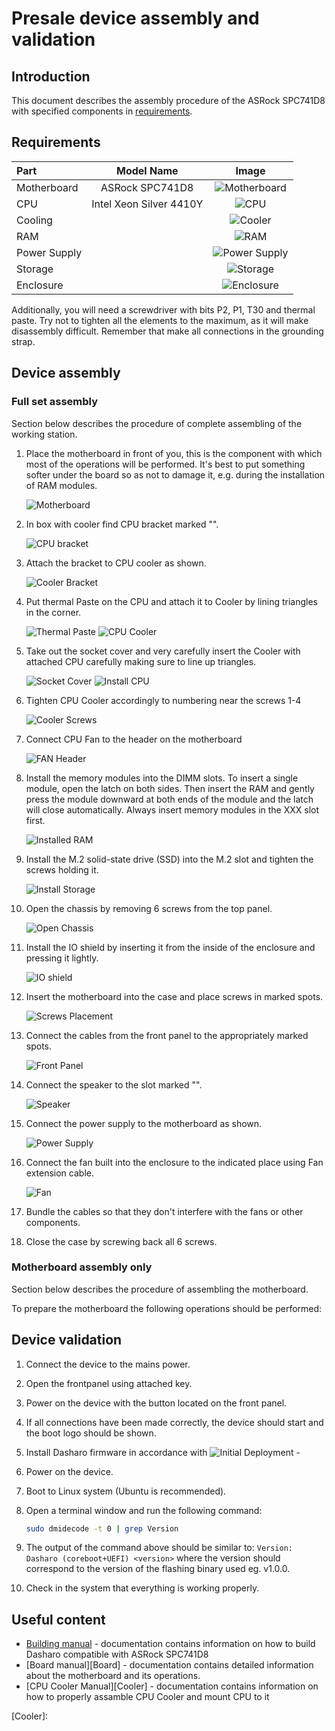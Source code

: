 # Presale device assembly and validation

## Introduction

This document describes the assembly procedure of the ASRock SPC741D8 with
specified components in [requirements](#requirements).

## Requirements

| Part         | Model Name                                                      | Image                                   |
|:-------------|:---------------------------------------------------------------:|:---------------------------------------:|
| Motherboard  | ASRock SPC741D8                                                 |![Motherboard](images/motherboard.jpg)   |
| CPU          | Intel Xeon Silver 4410Y                                         |![CPU](images/cpu.jpg)                   |
| Cooling      |                                                                 |![Cooler](images/cpu-cooler.jpg)         |
| RAM          |                                                                 |![RAM](images/memory.jpg)                |
| Power Supply |                                                                 |![Power Supply](images/power-supply.jpg) |
| Storage      |                                                                 |![Storage](images/storage.jpg)           |
| Enclosure    |                                                                 |![Enclosure](images/enclosure.jpg)       |

Additionally, you will need a screwdriver with bits P2, P1, T30 and thermal paste.
Try not to tighten all the elements to the maximum, as it will make disassembly
difficult. Remember that make all connections in the grounding strap.

## Device assembly

### Full set assembly

Section below describes the procedure of complete assembling of the
working station.

1. Place the motherboard in front of you, this is the component with which most
   of the operations will be performed. It's best to put something softer under
   the board so as not to damage it, e.g. during the installation of RAM
   modules.

    ![Motherboard](images/)

1. In box with cooler find CPU bracket marked "".

    ![CPU bracket](images/)

1. Attach the bracket to CPU cooler as shown.

    ![Cooler Bracket](images/)

1. Put thermal Paste on the CPU and attach it to Cooler by
   lining triangles in the corner.

    ![Thermal Paste](images/)
    ![CPU Cooler](images/)

1. Take out the socket cover and very carefully insert the Cooler
   with attached CPU carefully making sure to line up triangles.

    ![Socket Cover](images/)
    ![Install CPU](images/)

1. Tighten CPU Cooler accordingly to numbering near the screws 1-4

    ![Cooler Screws](images/)

1. Connect CPU Fan to the header on the motherboard

    ![FAN Header](images/)

1. Install the memory modules into the DIMM slots. To insert a single module,
   open the latch on both sides. Then insert the RAM and gently press the
   module downward at both ends of the module and the latch will close
   automatically. Always insert memory modules in the XXX slot first.

    ![Installed RAM](images/)

1. Install the M.2 solid-state drive (SSD) into the M.2 slot
   and tighten the screws holding it.

    ![Install Storage](images/)

1. Open the chassis by removing 6 screws from the top panel.

    ![Open Chassis](images/)

1. Install the IO shield by inserting it from the inside of the enclosure
   and pressing it lightly.

    ![IO shield](images/)

1. Insert the motherboard into the case and place screws in marked spots.

    ![Screws Placement](images/)

1. Connect the cables from the front panel to the appropriately marked spots.

    ![Front Panel](images/)

1. Connect the speaker to the slot marked "".

    ![Speaker](images/)

1. Connect the power supply to the motherboard as shown.

    ![Power Supply](images/)

1. Connect the fan built into the enclosure to the indicated place
   using Fan extension cable.

    ![Fan](images/)

1. Bundle the cables so that they don't interfere with the fans or other
   components.

1. Close the case by screwing back all 6 screws.

### Motherboard assembly only

Section below describes the procedure of assembling the motherboard.

To prepare the motherboard the following operations should be performed:

## Device validation

1. Connect the device to the mains power.
1. Open the frontpanel using attached key.
1. Power on the device with the button located on the front panel.
1. If all connections have been made correctly, the device should start and
   the boot logo should be shown.
1. Install Dasharo firmware in accordance with
    ![Initial Deployment]() -
1. Power on the device.
1. Boot to Linux system (Ubuntu is recommended).
1. Open a terminal window and run the following command:

    ```bash
    sudo dmidecode -t 0 | grep Version
    ```

1. The output of the command above should be similar to:
    `Version: Dasharo (coreboot+UEFI) <version>` where the version should
    correspond to the version of the flashing binary used eg. v1.0.0.
1. Check in the system that everything is working properly.

## Useful content

* [Building manual][Build] - documentation contains information on how to
    build Dasharo compatible with ASRock SPC741D8
* [Board manual][Board] - documentation contains detailed information about
    the motherboard and its operations.
* [CPU Cooler Manual][Cooler] - documentation contains information on how to
    properly assamble CPU Cooler and mount CPU to it

[Build]:
[Board]:
[Cooler]:
